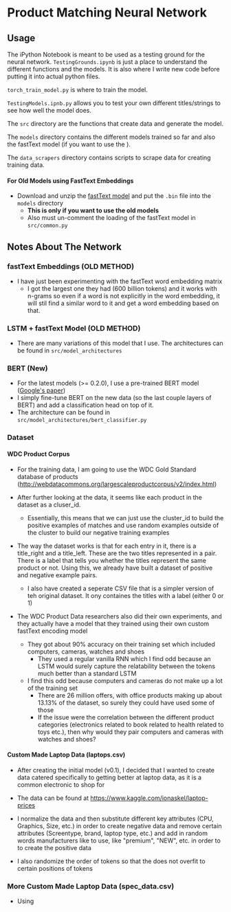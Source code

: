 # Product Matching Neural Network

## Usage
The iPython Notebook is meant to be used as a testing ground for the neural network. `TestingGrounds.ipynb` is just a place to understand the different functions and the models. It is also where I write new code before putting it into actual python files.

`torch_train_model.py` is where to train the model.

`TestingModels.ipnb.py` allows you to test your own different titles/strings to see how well the model does. 

The `src` directory are the functions that create data and generate the model.

The `models` directory contains the different models trained so far and also the fastText model (if you want to use the ).

The `data_scrapers` directory contains scripts to scrape data for creating training data.


#### For Old Models using FastText Embeddings
* Download and unzip the [fastText model](https://dl.fbaipublicfiles.com/fasttext/vectors-english/crawl-300d-2M-subword.zip) and put the `.bin` file into the `models` directory
   * <b>This is only if you want to use the old models</b>
   * Also must un-comment the loading of the fastText model in `src/common.py`

## Notes About The Network

### fastText Embeddings (OLD METHOD)
* I have just been experimenting with the fastText word embedding matrix
   * I got the largest one they had (600 billion tokens) and it works with n-grams so even if a word is not explicitly in the word embedding, it will stil find a similar word to it and get a word embedding based on that.

### LSTM + fastText Model (OLD METHOD)
* There are many variations of this model that I use. The architectures can be found in  `src/model_architectures`

### BERT (New)
* For the latest models (>= 0.2.0), I use a pre-trained BERT model ([Google's paper](https://arxiv.org/pdf/1810.04805.pdf))
* I simply fine-tune BERT on the new data (so the last couple layers of BERT) and add a classification head on top of it.
* The architecture can be found in `src/model_architectures/bert_classifier.py`

### Dataset

#### WDC Product Corpus
* For the training data, I am going to use the WDC Gold Standard database of products (http://webdatacommons.org/largescaleproductcorpus/v2/index.html)

* After further looking at the data, it seems like each product in the dataset as a cluser_id.
   * Essentially, this means that we can just use the cluster_id to build the positive examples of matches and use random examples outside of the cluster to build our negative training examples

* The way the dataset works is that for each entry in it, there is a title_right and a title_left. These are the two titles represented in a pair. There is a label that tells you whether the titles represent the same product or not. Using this, we already have built a dataset of positive and negative example pairs.
   * I also have created a seperate CSV file that is a simpler version of teh original dataset. It ony containes the titles with a label (either 0 or 1)

* The WDC Product Data researchers also did their own experiments, and they actually have a model that they trained using their own custom fastText encoding model
   * They got about 90% accuracy on their training set which included computers, cameras, watches and shoes
      * They used a regular vanilla RNN which I find odd because an LSTM would surely capture the relatability between the tokens much better than a standard LSTM
   * I find this odd because computers and cameras do not make up a lot of the training set
      * There are 26 million offers, with office products making up about 13.13% of the dataset, so surely they could have used some of those
      * If the issue were the correlation between the different product categories (electronics related to book related to health related to toys etc.), then why would they pair computers and cameras with watches and shoes?

#### Custom Made Laptop Data (laptops.csv)
* After creating the initial model (v0.1), I decided that I wanted to create data catered specifically to getting better at laptop data, as it is a common electronic to shop for

* The data can be found at https://www.kaggle.com/ionaskel/laptop-prices

* I normalize the data and then substitute different key attributes (CPU, Graphics, Size, etc.) in order to create negative data and remove certain attributes (Screentype, brand, laptop type, etc.) and add in random words manufacturers like to use, like "premium", "NEW", etc. in order to to create the positive data

* I also randomize the order of tokens so that the does not overfit to certain positions of tokens

### More Custom Made Laptop Data (spec_data.csv)
* Using 
